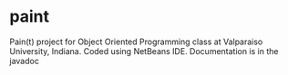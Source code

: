 # paint
Pain(t) project for Object Oriented Programming class at Valparaiso University, Indiana.
Coded using NetBeans IDE.
Documentation is in the javadoc
